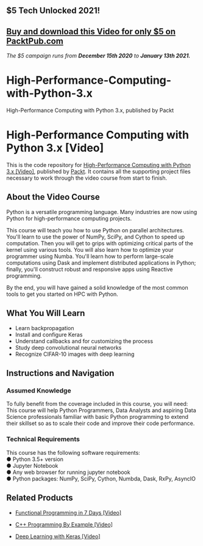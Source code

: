 ## $5 Tech Unlocked 2021!
[Buy and download this Video for only $5 on PacktPub.com](https://www.packtpub.com/product/high-performance-computing-with-python-3-x-video/9781789956252)
-----
*The $5 campaign         runs from __December 15th 2020__ to __January 13th 2021.__*

# High-Performance-Computing-with-Python-3.x
 High-Performance Computing with Python 3.x, published by Packt
# High-Performance Computing with Python 3.x [Video]
This is the code repository for [High-Performance Computing with Python 3.x [Video]](https://www.packtpub.com/application-development/high-performance-computing-python-3x-video?utm_source=github&utm_medium=repository&utm_campaign=9781789956252), published by [Packt](https://www.packtpub.com/?utm_source=github). It contains all the supporting project files necessary to work through the video course from start to finish.
## About the Video Course
Python is a versatile programming language. Many industries are now using Python for high-performance computing projects.

This course will teach you how to use Python on parallel architectures. You'll learn to use the power of NumPy, SciPy, and Cython to speed up computation. Then you will get to grips with optimizing critical parts of the kernel using various tools. You will also learn how to optimize your programmer using Numba. You'll learn how to perform large-scale computations using Dask and implement distributed applications in Python; finally, you'll construct robust and responsive apps using Reactive programming.

By the end, you will have gained a solid knowledge of the most common tools to get you started on HPC with Python.


<H2>What You Will Learn</H2>
<DIV class=book-info-will-learn-text>
<UL>
<LI>Learn backpropagation 
<LI>Install and configure Keras 
<LI>Understand callbacks and for customizing the process 
<LI>Study deep convolutional neural networks 
<LI>Recognize CIFAR-10 images with deep learning </LI></UL></DIV>

## Instructions and Navigation
### Assumed Knowledge
To fully benefit from the coverage included in this course, you will need:<br/>
This course will help Python Programmers, Data Analysts and aspiring Data Science professionals familiar with basic Python programming to extend their skillset so as to scale their code and improve their code performance.
### Technical Requirements
This course has the following software requirements:<br/>
● Python 3.5+ version<br/>
● Jupyter Notebook<br/>
● Any web browser for running jupyter notebook<br/>
● Python packages: NumPy, SciPy, Cython, Numbda, Dask, RxPy, AsyncIO<br/>

## Related Products
* [Functional Programming in 7 Days [Video]](https://www.packtpub.com/application-development/functional-programming-7-days-video?utm_source=github&utm_medium=repository&utm_campaign=9781788990295)

* [C++ Programming By Example [Video]](https://www.packtpub.com/application-development/c-programming-example-video?utm_source=github&utm_medium=repository&utm_campaign=9781788395595)

* [Deep Learning with Keras [Video]](https://www.packtpub.com/big-data-and-business-intelligence/deep-learning-keras-video?utm_source=github&utm_medium=repository&utm_campaign=9781789138597)

